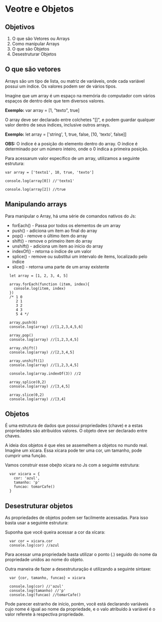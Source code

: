 # Veotre e Objetos

## Objetivos

1. O que são Vetores ou Arrays
2. Como manipular Arrays
3. O que são Objetos
4. Desestruturar Objetos

## O que são vetores

Arrays são um tipo de lista, ou matriz de variáveis, onde cada variável possui um índice. Os valores podem ser de vários tipos.

Imagine que um array é um espaço na memória do computador com vários espaços de dentro dele que tem diversos valores.

**Exemplo:** var array = [1, "texto", true]

O array deve ser declarado entre colchetes "[]", e podem guardar qualquer valor dentro de seus índices, inclusive outros arrays.

**Exemplo:** let array = ['string', 1, true, false, [10, 'texto', false]]

**OBS:** O índice é a posição do elemento dentro do array. O índice é determinado por um número inteiro, onde o 0 indica a primeira posição.

Para acessarum valor específico de um array, utilizamos a seguinte estrutura:

```
var array = ['texto1', 10, true, 'texto']

console.log(array[0]) //'texto1'

console.log(array[2]) //true
```

## Manipulando arrays

Para manipular o Array, há uma série de comandos nativos do Js:
  - forEach() - Passa por todos os elementos de um array
  - push() - adiciona um item ao final do array
  - pop() - remove o último item do array
  - shift() - remove o primeiro item do array
  - unshift() - adiciona um item ao início do array
  - indexOf() - retorna o índice de um valor
  - splice() - remove ou substitui um intervalo de items, localizado pelo índice
  - slice() - retorna uma parte de um array existente

```
  let array = [1, 2, 3, 4, 5]

  array.forEach(function (item, index){
    console.log(item, index)
  })
  /* 1 0
     2 1
     3 2
     4 3
     5 4 */
  
  array.push(6)
  console.log(array) //[1,2,3,4,5,6]

  array.pop()
  console.log(array) //[1,2,3,4,5]

  array.shift()
  console.log(array) //[2,3,4,5]

  array.unshift(1)
  console.log(array) //[1,2,3,4,5]

  console.log(array.indexOf(3)) //2

  array.splice(0,2)
  console.log(array) //[3,4,5]

  array.slice(0,2)
  console.log(array) //[3,4]
```

## Objetos

É uma estrutura de dados que possui propriedades (chave) e a estas propriedades são atribuídos valores.
O objeto deve ser declarado entre chaves.

A ideia dos objetos é que eles se assemelhem a objetos no mundo real. Imagine um xícara. Essa xícara pode ter uma cor, um tamanho, pode cumprir uma função.

Vamos construir esse obejto xícara no Js com a seguinte estrutura:

```
  var xicara = {
    cor: 'azul',
    tamanho: 'p'
    funcao: tomarCafe()
  }
```

## Desestruturar objetos

As propriedades de objetos podem ser facilmente acessadas. Para isso basta usar a seguinte estrutura:

Suponha que você queira acessar a cor da xícara:

```
  var cor = xicara.cor
  console.log(cor) //azul
```

Para acessar uma propriedade basta utilizar o ponto (.) seguido do nome da propriedade unidos ao nome do objeto.

Outra maneira de fazer a desestruturação é utilizando a seguinte sintaxe:

```
  var {cor, tamanho, funcao} = xicara

  console.log(cor) //'azul'
  console.log(tamanho) //'p'
  console.log(funcao) //tomarCafe()
```

Pode parecer estranho de início, porém, você está declarando variáveis cujo nome é igual ao nome da propriedade, e o valo atribuído à variável é o valor referete à respectiva propriedade.